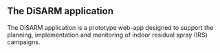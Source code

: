 ## The DiSARM application

The DiSARM application is a prototype web-app designed to support the planning, implementation and monitoring of indoor residual spray (IRS) campaigns. 

 